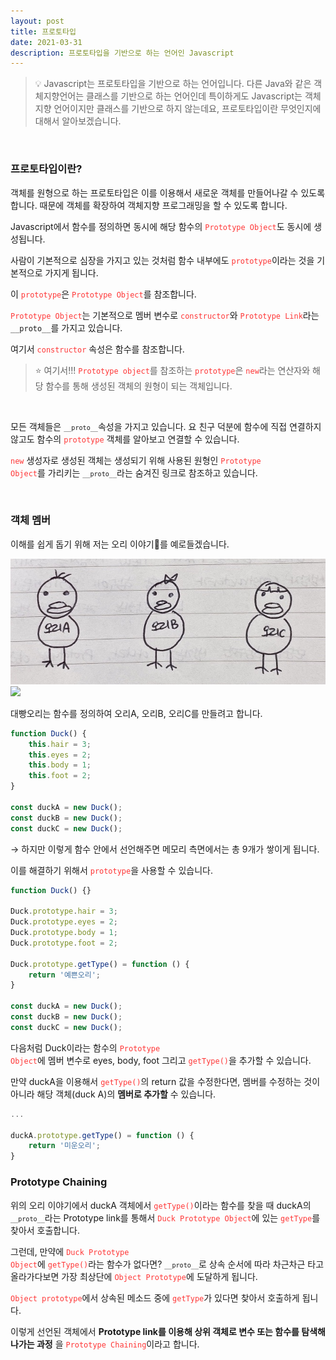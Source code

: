 ```yaml
---
layout: post
title: 프로토타입
date: 2021-03-31
description: 프로토타입을 기반으로 하는 언어인 Javascript
---
```

> 💡 Javascript는 프로토타입을 기반으로 하는 언어입니다.
다른 Java와 같은 객체지향언어는 클래스를 기반으로 하는 언어인데 특이하게도 Javascript는 객체지향 언어이지만 클래스를 기반으로 하지 않는데요, 프로토타입이란 무엇인지에 대해서 알아보겠습니다.

<br />

### 프로토타입이란?
객체를 원형으로 하는 프로토타입은 이를 이용해서 새로운 객체를 만들어나갈 수 있도록 합니다. 때문에 객체를 확장하여 객체지향 프로그래밍을 할 수 있도록 합니다.

Javascript에서 함수를 정의하면 동시에 해당 함수의 <code style="color: #FF3636;">Prototype Object</code>도 동시에 생성됩니다.

사람이 기본적으로 심장을 가지고 있는 것처럼 함수 내부에도 <code style="color: #FF3636;">prototype</code>이라는 것을 기본적으로 가지게 됩니다.

이 <code style="color: #FF3636;">prototype</code>은 <code style="color: #FF3636;">Prototype Object</code>를 참조합니다.

<code style="color: #FF3636;">Prototype Object</code>는 기본적으로 멤버 변수로 <code style="color: #FF3636;">constructor</code>와 <code style="color: #FF3636;">Prototype Link</code>라는 `__proto__`</code>를 가지고 있습니다.

여기서 <code style="color: #FF3636;">constructor</code> 속성은 함수를 참조합니다.

<blockquote>
	⭐️ 여기서!!! <code style="color: #FF3636;">Prototype object</code>를 참조하는 <code style="color: #FF3636;">prototype</code>은 <code style="color: #FF3636;">new</code>라는 연산자와 해당 함수를 통해 생성된 객체의 원형이 되는 객체입니다.
</blockquote>

<br />

모든 객체들은 <code>`__proto__`</code>속성을 가지고 있습니다.  요 친구 덕분에 함수에 직접 연결하지 않고도 함수의 <code style="color: #FF3636;">prototype</code> 객체를 알아보고 연결할 수 있습니다.

<code style="color: #FF3636;">new</code> 생성자로 생성된 객체는 생성되기 위해 사용된 원형인 <code style="color: #FF3636;">Prototype Object</code>를 가리키는 <code>`__proto__`</code>라는 숨겨진 링크로 참조하고 있습니다.

<br />

### 객체 멤버
이해를 쉽게 돕기 위해 저는 오리 이야기🐥를 예로들겠습니다.
<div class="img_row">
	<img class="col three" src="/img/prototype01.jpg">
</div>
<div class="img_row">
	<img class="col three" src="{{ site.baseurl }}/img/prototype01.jpg">
</div>

대빵오리는 함수를 정의하여 오리A, 오리B, 오리C를 만들려고 합니다.
```javascript
function Duck() {
	this.hair = 3;
	this.eyes = 2;
	this.body = 1;
	this.foot = 2;
}

const duckA = new Duck();
const duckB = new Duck();
const duckC = new Duck();
```
→ 하지만 이렇게 함수 안에서 선언해주면 메모리 측면에서는 총 9개가 쌓이게 됩니다.

이를 해결하기 위해서 <code style="color: #FF3636;">prototype</code>을 사용할 수 있습니다.

```javascript
function Duck() {}

Duck.prototype.hair = 3;
Duck.prototype.eyes = 2;
Duck.prototype.body = 1;
Duck.prototype.foot = 2;

Duck.prototype.getType() = function () {
	return '예쁜오리';
}

const duckA = new Duck();
const duckB = new Duck();
const duckC = new Duck();
```

다음처럼 Duck이라는 함수의 <code style="color: #FF3636;">Prototype Object</code>에 멤버 변수로 eyes, body, foot 그리고 <code style="color: #FF3636;">getType()</code>을 추가할 수 있습니다.


만약 duckA을 이용해서 <code style="color: #FF3636;">getType()</code>의 return 값을 수정한다면, 멤버를 수정하는 것이 아니라 해당 객체(duck A)의 **멤버로 추가할** 수 있습니다.
```javascript
...

duckA.prototype.getType() = function () {
	return '미운오리';
}
```

### Prototype Chaining

위의 오리 이야기에서 duckA 객체에서 <code style="color: #FF3636;">getType()</code>이라는 함수를 찾을 때 duckA의 <code>`__proto__`</code>라는 Prototype link를 통해서 <code style="color: #FF3636;">Duck Prototype Object</code>에 있는 <code style="color: #FF3636;">getType</code>를 찾아서 호출합니다.

그런데, 만약에 <code style="color: #FF3636;">Duck Prototype Object</code>에 <code style="color: #FF3636;">getType()</code>라는 함수가 없다면? <code>`__proto__`</code>로 상속 순서에 따라 차근차근 타고 올라가다보면 가장 최상단에 <code style="color: #FF3636;">Object Prototype</code>에 도달하게 됩니다.

<code style="color: #FF3636;">Object prototype</code>에서 상속된 메소드 중에 <code style="color: #FF3636;">getType</code>가 있다면 찾아서 호출하게 됩니다.

이렇게 선언된 객체에서 **Prototype link를 이용해 상위 객체로 변수 또는 함수를 탐색해나가는 과정** 을 <code style="color: #FF3636;">Prototype Chaining</code>이라고 합니다.
